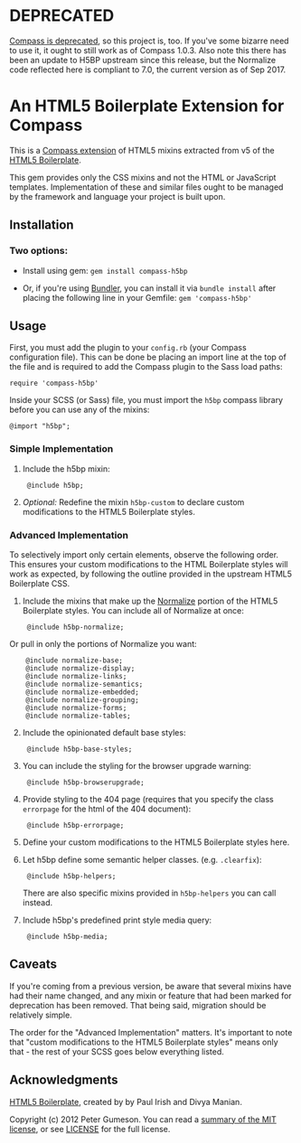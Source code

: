 # DEPRECATED

[Compass is deprecated](https://github.com/Compass/compass/issues/1999), so this project is, too. If you've some bizarre need to use it, it ought to still work as of Compass 1.0.3. Also note this there has been an update to H5BP upstream since this release, but the Normalize code reflected here is compliant to 7.0, the current version as of Sep 2017.

# An HTML5 Boilerplate Extension for Compass

This is a [Compass extension](http://compass-style.org/help/tutorials/extensions/) of HTML5 mixins extracted from v5 of the [HTML5 Boilerplate](http://html5boilerplate.com).

This gem provides only the CSS mixins and not the HTML or JavaScript templates. Implementation of these and similar files ought to be managed by the framework and language your project is built upon.

## Installation

### Two options:
* Install using gem:
`gem install compass-h5bp`

* Or, if you're using [Bundler](http://gembundler.com/), you can install it via `bundle install` after placing the following line in your Gemfile: `gem 'compass-h5bp'`

## Usage

First, you must add the plugin to your `config.rb` (your Compass configuration file). This can be done be placing an
import line at the top of the file and is required to add the Compass plugin to the Sass load paths:

    require 'compass-h5bp'

Inside your SCSS (or Sass) file, you must import the `h5bp` compass library before you can use any of the mixins:

    @import "h5bp";

### Simple Implementation
1. Include the h5bp mixin:

        @include h5bp;

2. *Optional:* Redefine the mixin `h5bp-custom` to declare custom modifications to the HTML5 Boilerplate styles.

### Advanced Implementation
To selectively import only certain elements, observe the following order. This ensures your custom modifications to the HTML Boilerplate styles will work as expected, by following the outline provided in the upstream HTML5 Boilerplate CSS.

1. Include the mixins that make up the [Normalize](http://necolas.github.com/normalize.css) portion of the HTML5
Boilerplate styles. You can include all of Normalize at once:

        @include h5bp-normalize;

 Or pull in only the portions of Normalize you want:

        @include normalize-base;
        @include normalize-display;
        @include normalize-links;
        @include normalize-semantics;
        @include normalize-embedded;
        @include normalize-grouping;
        @include normalize-forms;
        @include normalize-tables;

2. Include the opinionated default base styles:

        @include h5bp-base-styles;

3. You can include the styling for the browser upgrade warning:

        @include h5bp-browserupgrade;

4. Provide styling to the 404 page (requires that you specify the class `errorpage` for the html of the 404 document):

        @include h5bp-errorpage;

5. Define your custom modifications to the HTML5 Boilerplate styles here.

6. Let h5bp define some semantic helper classes. (e.g. `.clearfix`):

        @include h5bp-helpers;

    There are also specific mixins provided in `h5bp-helpers` you can call instead.

7. Include h5bp's predefined print style media query:

        @include h5bp-media;

## Caveats

If you're coming from a previous version, be aware that several mixins have had their name changed, and any mixin or feature that had been marked for deprecation has been removed. That being said, migration should be relatively simple.

The order for the "Advanced Implementation" matters. It's important to note that "custom modifications to the HTML5 Boilerplate styles" means only that - the rest of your SCSS goes below everything listed.

## Acknowledgments

[HTML5 Boilerplate](http://html5boilerplate.com), created by by Paul Irish and Divya Manian.

Copyright (c) 2012 Peter Gumeson.
You can read a [summary of the MIT license](https://tldrlegal.com/license/mit-license#summary), or see [LICENSE](https://github.com/tohuw/compass-h5bp/blob/master/LICENSE) for the full license.
